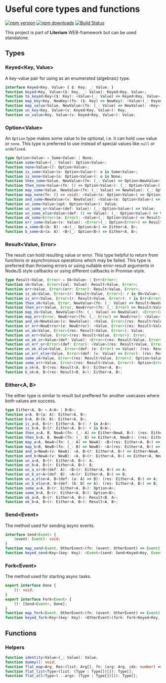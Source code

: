 # Useful core types and functions

[![npm version](https://badge.fury.io/js/literium-base.svg)](https://badge.fury.io/js/literium-base)
[![npm downloads](https://img.shields.io/npm/dm/literium-base.svg)](https://www.npmjs.com/package/literium-base)
[![Build Status](https://travis-ci.org/katyo/literium.svg?branch=master)](https://travis-ci.org/katyo/literium)

This project is part of **Literium** WEB-framework but can be used standalone.

## Types

### Keyed\<Key, Value>

A key-value pair for using as an enumerated (algebraic) type.

```typescript
interface Keyed<Key, Value> { $: Key; _: Value; }
function keyed<Key, Value>($: Key, _: Value): Keyed<Key, Value>;
function to_keyed<Key>($: Key): <Value>(_: Value) => Keyed<Key, Value>;
function map_key<Key, NewKey>(fn: ($: Key) => NewKey): <Value>(_: Keyed<Key, Value>) => Keyed<NewKey, Value>;
function map_value<Value, NewValue>(fn: (_: Value) => NewValue): <Key>(_: Keyed<Key, Value>) => Keyed<Key, NewValue>;
function un_key<Key, Value>(v: Keyed<Key, Value>): Key;
function un_value<Key, Value>(v: Keyed<Key, Value>): Value;
```

### Option\<Value>

An `Option` type makes some value to be optional, i.e. it can hold `some` value or `none`.
This type is preferred to use instead of special values like `null` or `undefined`.

```typescript
type Option<Value> = Some<Value> | None;
function some<Value>(_: Value): Option<Value>;
function none<Value>(): Option<Value>;
function is_some<Value>(o: Option<Value>): o is Some<Value>;
function is_none<Value>(o: Option<Value>): o is None;
function then_some<Value, NewValue>(fn: (_: Value) => Option<NewValue>): (_: Option<Value>) => Option<NewValue>;
function then_none<Value>(fn: () => Option<Value>): (_: Option<Value>) => Option<Value>;
function map_some<Value, NewValue>(fn: (_: Value) => NewValue): (_: Option<Value>) => Option<NewValue>;
function map_none(fn: () => void): <Value>(o: Option<Value>) => Option<Value>;
function and_some<NewValue>(v: NewValue): <Value>(o: Option<Value>) => Option<NewValue>;
function un_some<Value>(opt: Option<Value>): Value;
function un_some_or<Value>(def: Value): (_: Option<Value>) => Value;
function un_some_else<Value>(def: () => Value): (_: Option<Value>) => Value;
function ok_some<Error>(e: Error): <Value>(_: Option<Value>) => Result<Value, Error>;
function err_some<Value>(v: Value): <Error>(_: Option<Error>) => Result<Value, Error>;
function a_some<B>(b: B): <A>(_: Option<A>) => Either<A, B>;
function b_some<A>(a: A): <B>(_: Option<B>) => Either<A, B>;
```

### Result\<Value, Error>

The result can hold resulting value or error.
This type helpful to return from functions or asynchronous operations which may be failed.
This type is preferred than throwing errors or using nullable error-result arguments in NodeJS style callbacks
or using different callbacks in Promise-style.

```typescript
type Result<Value, Error> = Ok<Value> | Err<Error>;
function ok<Value, Error>(val: Value): Result<Value, Error>;
function err<Value, Error>(err: Error): Result<Value, Error>;
function is_ok<Value, Error>(r: Result<Value, Error>): r is Ok<Value>;
function is_err<Value, Error>(r: Result<Value, Error>): r is Err<Error>;
function then_ok<Value, Error, NewValue>(fn: (_: Value) => Result<NewValue, Error>): (res: Result<Value, Error>) => Result<NewValue, Error>;
function then_err<Value, Error, NewError>(fn: (_: Error) => Result<Value, NewError>): (res: Result<Value, Error>) => Result<Value, NewError>;
function map_ok<Value, NewValue>(fn: (_: Value) => NewValue): <Error>(res: Result<Value, Error>) => Result<NewValue, Error>;
function map_err<Error, NewError>(fn: (_: Error) => NewError): <Value>(res: Result<Value, Error>) => Result<Value, NewError>;
function and_ok<NewValue>(v: NewValue): <Value, Error>(res: Result<Value, Error>) => Result<NewValue, Error>;
function or_err<NewError>(e: NewError): <Value, Error>(res: Result<Value, Error>) => Result<Value, NewError>;
function un_ok<Value, Error>(res: Result<Value, Error>): Value;
function un_err<Value, Error>(res: Result<Value, Error>): Error;
function un_ok_or<Value>(def: Value): <Error>(res: Result<Value, Error>) => Value;
function un_err_or<Error>(def: Error): <Value>(res: Result<Value, Error>) => Error;
function un_ok_else<Value, Error>(def: (e: Error) => Value): (res: Result<Value, Error>) => Value;
function un_err_else<Value, Error>(def: (v: Value) => Error): (res: Result<Value, Error>) => Error;
function some_ok<Value, Error>(res: Result<Value, Error>): Option<Value>;
function some_err<Value, Error>(res: Result<Value, Error>): Option<Error>;
function a_ok<A, B>(res: Result<A, B>): Either<A, B>;
function b_ok<A, B>(res: Result<B, A>): Either<A, B>;
```

### Either\<A, B>

The either type is similar to result but preffered for another usecases where both values are success.

```typescript
type Either<A, B> = A<A> | B<B>;
function a<A, B>(a: A): Either<A, B>;
function b<A, B>(b: B): Either<A, B>;
function is_a<A, B>(r: Either<A, B>): r is A<A>;
function is_b<A, B>(r: Either<A, B>): r is B<A>;
function then_a<A, B, NewA>(fn: (_: A) => Either<NewA, B>): (res: Either<A, B>) => Either<NewA, B>;
function then_b<A, B, NewB>(fn: (_: B) => Either<A, NewB>): (res: Either<A, B>) => Either<A, NewB>;
function map_a<A, NewA>(fn: (_: A) => NewA): <B>(res: Either<A, B>) => Either<NewA, B>;
function map_b<B, NewB>(fn: (_: B) => NewB): <A>(res: Either<A, B>) => Either<A, NewB>;
function and_a<NewA>(v: NewA): <A, B>(r: Either<A, B>) => Either<NewA, B>;
function and_b<NewA>(v: NewB): <A, B>(r: Either<A, B>) => Either<A, NewB>;
function un_a<A, B>(r: Either<A, B>): A;
function un_b<A, B>(r: Either<A, B>): B;
function un_a_or<B>(def: A): <B>(r: Either<A, B>) => A;
function un_b_or<A>(def: B): <A>(r: Either<A, B>) => B;
function un_a_else<A, B>(def: (a: A) => B): (res: Either<A, B>) => A;
function un_b_else<A, B>(def: (b: B) => A): (res: Either<A, B>) => B;
function some_a<A, B>(r: Either<A, B>): Option<A>;
function some_b<A, B>(r: Either<A, B>): Option<B>;
function ok_a<A, B>(r: Either<A, B>): Result<B, A>;
function ok_b<A, B>(r: Either<A, B>): Result<A, B>;
```

### Send\<Event>

The method used for sending async events.

```typescript
interface Send<Event> {
    (event: Event): void;
}
function map_send<Event, OtherEvent>(fn: (event: OtherEvent) => Event): (send: Send<Event>) => Send<OtherEvent>;
function keyed_send<Key>(key: Key): <Event>(send: Send<Keyed<Key, Event>>) => Send<Event>;
```

### Fork\<Event>

The method used for starting async tasks.

```typescript
export interface Done {
    (): void;
}
export interface Fork<Event> {
    (): [Send<Event>, Done];
}
function map_fork<Event, OtherEvent>(fn: (event: OtherEvent) => Event): (fork: Fork<Event>) => Fork<OtherEvent>;
function keyed_fork<Key>(key: Key): <OtherEvent>(fork: Fork<Keyed<Key, OtherEvent>>) => Fork<OtherEvent>;
```

## Functions

### Helpers

```typescript
function identity<Value>(_: Value): Value;
function dummy(): void;
function flat_map<Arg, Res>(list: Arg[], fn: (arg: Arg, idx: number) => Res | Res[]): Res[];
function flat_list<Type>(list: (Type | Type[])[]): Type[];
function flat_all<Type>(...args: (Type | Type[])[]): Type[];
```
